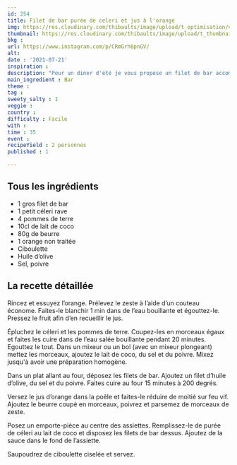 ```yaml
---
id: 254
title: Filet de bar purée de celeri et jus à l'orange
img: https://res.cloudinary.com/thibaults/image/upload/t_optimisation/v1626939401/Recipes/20210721_filet_puree_celeri.jpg
thumbnail: https://res.cloudinary.com/thibaults/image/upload/t_thumbnail_josie/v1626939401/Recipes/20210721_filet_puree_celeri.jpg
bkg : 
url: https://www.instagram.com/p/CRmGrh6pnGV/
alt: 
date : '2021-07-21'
inspiration : 
description: "Pour un diner d'été je vous propose un filet de bar accompagné d'une purée de céleri et sa sauce à l’orange."
main_ingredient : Bar
theme :
tag : 
sweety_salty : 1
veggie : 
country : 
difficulty : Facile
with : 
time : 35
event : 
recipeYield : 2 personnes
published : 1

---
```


## Tous les ingrédients
 - 1 gros filet de bar
 - 1 petit céleri rave
 - 4 pommes de terre
 - 10cl de lait de coco
 - 80g de beurre
 - 1 orange non traitée
 - Ciboulette
 - Huile d’olive
 - Sel, poivre


## La recette détaillée
Rincez et essuyez l’orange. Prélevez le zeste à l’aide d’un couteau économe. Faites-le blanchir 1 min dans de l’eau bouillante et égouttez-le. Pressez le fruit afin d’en recueillir le jus.

Épluchez le céleri et les pommes de terre. Coupez-les en morceaux égaux et faites les cuire dans de l’eau salée bouillante pendant 20 minutes. Egouttez le tout. Dans un mixeur ou un bol (avec un mixeur plongeant) mettez les morceaux, ajoutez le lait de coco, du sel et du poivre. Mixez jusqu'à avoir une préparation homogène.

Dans un plat allant au four, déposez les filets de bar. Ajoutez un filet d’huile d’olive, du sel et du poivre. Faites cuire au four 15 minutes à 200 degrés.

Versez le jus d’orange dans la poêle et faites-le réduire de moitié sur feu vif. Ajoutez le beurre coupé en morceaux, poivrez et parsemez de morceaux de zeste.

Posez un emporte-pièce au centre des assiettes. Remplissez-le de purée de céleri au lait de coco et disposez les filets de bar dessus. Ajoutez de la sauce dans le fond de l’assiette.

Saupoudrez de ciboulette ciselée et servez.
